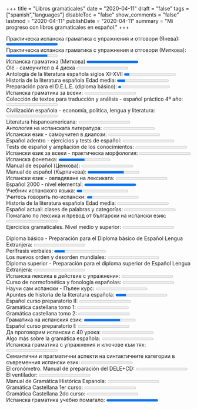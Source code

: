 +++
title = "Libros gramaticales"
date = "2020-04-11"
draft = "false"
tags = ["spanish","languages"]
disableToc = "false"
show_comments = "false"
lastmod = "2020-04-11"
publishDate = "2020-04-11"
summary = "Mi progreso con libros gramaticales en español."
+++

<label for="Португалска граматика">Практическа испанска граматика с упражнения и отговори (Янева):</label>
<progress id="english-progress" value="100" max="100"> 100% </progress>
 <br>
<label for="english-progress">Практическа испанска граматика с упражнения и отговори (Миткова):</label>
<progress id="english-progress" value="80" max="100"> 100% </progress><br>
<label for="english-progress">Испанска граматика (Миткова)</label>
<progress id="english-progress" value=100 max="100"> 20% </progress> <br>
<label for="english-progress">Olé - самоучител в 4 диска</label>
<progress id="english-progress" value="0" max="100"> 100% </progress><br>
<label for="english-progress">Antología de la literatura española siglos XI-XVII</label>
<progress id="english-progress" value="10" max="100"> 70% </progress><br>
<label for="english-progress">Historia de la literatura española Edad media:</label>
<progress id="english-progress" value="15" max="100"> 70% </progress><br>
<label for="english-progress">Preparación para el D.E.L.E. (diploma básico):</label>
<progress id="english-progress" value="5" max="100"> 70% </progress><br>
<label for="english-progress">Испанска граматика за всеки:</label>
<progress id="english-progress" value="0" max="100"> 70% </progress><br>
<label for="english-progress">Colección de textos para traducción y análisis - español práctico 4º año:</label>
<progress id="english-progress" value="0" max="100"> 710% </progress><br>
<label for="english-progress">Civilización española - economía, política, lengua y literatura:</label>
<progress id="english-progress" value="0" max="100"> 70% </progress><br>
<label for="english-progress">Literatura hispanoamericana:</label>
<progress id="english-progress" value="0" max="100"> 70% </progress><br>
<label for="english-progress">Антология на испанската литература:</label>
<progress id="english-progress" value="0" max="100"> 70% </progress><br>
<label for="english-progress">Испански език - самоучител в диалози:</label>
<progress id="english-progress" value="0" max="100"> 70% </progress><br>
<label for="english-progress">Español adentro - ejercicios y tests de español:</label>
<progress id="english-progress" value="0" max="100"> 70% </progress><br><label for="english-progress">Tests de español y ampliación de los conocimientos:</label>
<progress id="english-progress" value="0" max="100"> 70% </progress><br><label for="english-progress">Испански език за всеки - практическа морфология:</label>
<progress id="english-progress" value="0" max="100"> 70% </progress><br><label for="english-progress">Испанска фонетика:</label>
<progress id="english-progress" value="50" max="100"> 70% </progress><br><label for="english-progress">Manual de español (Ценкова):</label>
<progress id="english-progress" value="0" max="100"> 70% </progress><br><label for="english-progress">Manual de español (Кърпачева):</label>
<progress id="english-progress" value="70" max="100"> 70% </progress><br><label for="english-progress">Испански език - овладяване на лексиката:</label>
<progress id="english-progress" value="0" max="100"> 70% </progress><br><label for="english-progress">Español 2000 - nivel elemental:</label>
<progress id="english-progress" value="100" max="100"> 70% </progress><br><label for="english-progress">Учебник испанского языка:</label>
<progress id="english-progress" value="10" max="100"> 70% </progress><br>
<label for="english-progress">Учитесь говорить по-испански:</label>
<progress id="english-progress" value="10" max="100"> 70% </progress><br>
<label for="english-progress">Historia de la literatura española Edad media:</label>
<progress id="english-progress" value="0" max="100"> 70% </progress><br>
<label for="english-progress">Español actual: clases de palabras y categorías:</label>
<progress id="english-progress" value="0" max="100"> 70% </progress><br>
<label for="english-progress">Помагало по лексика и превод от български на испански език:</label>
<progress id="english-progress" value="0" max="100"> 70% </progress><br>
<label for="english-progress">Ejercicios gramaticales. Nivel medio y superior:</label>
<progress id="english-progress" value="0" max="100"> 70% </progress><br>

<label for="english-progress">Diploma básico - Preparación para el Diploma básico de Español Lengua Extranjera:</label>
<progress id="english-progress" value="0" max="100"> 70% </progress><br>
<label for="english-progress">Perífrasis verbales:</label>
<progress id="english-progress" value="20" max="100"> 70% </progress><br>
<label for="english-progress">Los nuevos orden y desorden mundiales:</label>
<progress id="english-progress" value="0" max="100"> 70% </progress><br>
<label for="english-progress">Diploma superior - Preparación para el diploma superior de Español Lengua Extranjera:</label>
<progress id="english-progress" value="0" max="100"> 70% </progress><br>
<label for="english-progress">Испанска лексика в действие с упражнения:</label>
<progress id="english-progress" value="0" max="100"> 70% </progress><br>
<label for="english-progress">Curso de normofonética y fonología españolas:</label>
<progress id="english-progress" value="0" max="100"> 70% </progress><br>
<label for="english-progress">Научи сам испански - Пълен курс:</label>
<progress id="english-progress" value="0" max="100"> 70% </progress><br>
<label for="english-progress">Apuntes de historia de la literatura española:</label>
<progress id="english-progress" value="20" max="100"> 70% </progress><br>
<label for="english-progress">Español curso preparatorio II:</label>
<progress id="english-progress" value="0" max="100"> 70% </progress><br>
<label for="english-progress">Gramática castellana tomo 1:</label>
<progress id="english-progress" value="0" max="100"> 70% </progress><br>
<label for="english-progress">Gramática castellana tomo 2:</label>
<progress id="english-progress" value="0" max="100"> 70% </progress><br>
<label for="english-progress">Граматика на испанския език:</label>
<progress id="english-progress" value="70" max="100"> 70% </progress><br>
<label for="english-progress">Español curso preparatorio I:</label>
<progress id="english-progress" value="0" max="100"> 70% </progress><br>
<label for="english-progress">Да проговорим испански с 40 урока:</label>
<progress id="english-progress" value="0" max="100"> 70% </progress><br>
<label for="english-progress">Algo más sobre la gramática española:</label>
<progress id="english-progress" value="0" max="100"> 70% </progress><br>
<label for="english-progress">Испанска граматика с упражнения и ключове към тях:</label>
<progress id="english-progress" value="0" max="100"> 70% </progress><br>
<label for="english-progress">Семантични и прагматични аспекти на синтактичните категории в съвременния испански език:</label>
<progress id="english-progress" value="0" max="100"> 70% </progress><br>
<label for="english-progress">El cronómetro. Manual de preparación del DELE+CD:</label>
<progress id="english-progress" value="0" max="100"> 70% </progress><br>
<label for="english-progress">El ventilador:</label>
<progress id="english-progress" value="0" max="100"> 70% </progress><br>
<label for="english-progress">Manual de Gramática Histórica Espanola:</label>
<progress id="english-progress" value="0" max="100"> 70% </progress><br>
<label for="english-progress">Gramática Castellana 1er curso:</label>
<progress id="english-progress" value="0" max="100"> 70% </progress><br>
<label for="english-progress">Gramática Castellana 2do curso:</label>
<progress id="english-progress" value="0" max="100"> 70% </progress><br>
<label for="english-progress">Испанска граматика учебно помагало:</label>
<progress id="english-progress" value="100" max="100"> 70% </progress><br>
